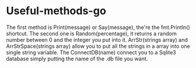 # Useful-methods-go

The first method is Print(message) or Say(message), the're the fmt.Println() shortcut.
The second one is Random(percentage), it returns a random number between 0 and the integer you put into it.
ArrStr(strings array) and ArrStrSpace(strings array) allow you to put all the strings in a array into one single string variable.
The ConnectDB(name) connect you to a Sqlite3 database simply putting the name of the .db file you want.
